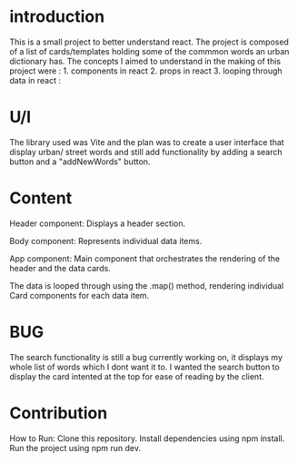 # introduction
This is a small project to better understand react. The project is composed of a list of cards/templates holding some of the commmon words an urban dictionary has. The concepts I aimed to understand in the making of this project were : 1. components in react 2. props in react 3. looping through data in react : 

# U/I
The library used was Vite and the plan was to create a user interface that display urban/ street words and still add functionality by adding a search button and a "addNewWords" button.

# Content
Header component: Displays a header section.

Body component: Represents individual data items.

App component: Main component that orchestrates the rendering of the header and the data cards.

The data is looped through using the .map() method, rendering individual Card components for each data item.

# BUG
The search functionality is still a bug currently working on, it displays my whole list of words which I dont want it to. I wanted the search button to display the card intented at the top for ease of reading by the client.

# Contribution
How to Run:
Clone this repository.
Install dependencies using npm install.
Run the project using npm run dev.